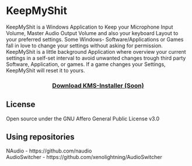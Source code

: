 # KeepMyShit
KeepMyShit is a Windows Application to Keep your Microphone Input Volume, Master Audio Output Volume and also your keyboard Layout to your preferred settings. Some Windows- Software/Applications or Games fall in love to change your settings without asking for permission.  KeepMyShit is a little background Application where overview your current settings in a self-set interval to avoid unwanted changes trough third party Software, Application, or games.  If a game changes your Settings, KeepMyShit will reset it to yours.

<center>
  <h3><a href="https://github.com/3VERv4/KeepMyShit">Download KMS-Installer (Soon)</a></h3>
  </center>

<h2>License</h2>
Open source under the GNU Affero General Public License v3.0
<br>
<h2>Using repositories</h2>
NAudio - https://github.com/naudio<br>
AudioSwitcher - https://github.com/xenolightning/AudioSwitcher
